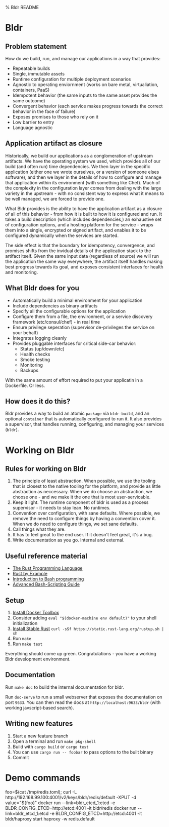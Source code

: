 % Bldr README

# Bldr

## Problem statement

How do we build, run, and manage our applications in a way that provides:

* Repeatable builds
* Single, immutable assets
* Runtime configuration for multiple deployment scenarios
* Agnostic to operating enviornment (works on bare metal, virtualiation, containers, PaaS)
* Idempotent behavior (the same inputs to the same asset provides the same outcome)
* Convergent behavior (each service makes progress towards the correct behavior in the face of failure)
* Exposes promises to those who rely on it
* Low barrier to entry
* Language agnostic

## Application artifact as closure

Historically, we build our applications as a conglomeration of upstream artifacts. We have the operating
system we used, which provides all of our build (and often run) time dependencies. We then layer in the
specific application (either one we wrote ourselves, or a version of someone elses software), and then we
layer in the details of how to configure and manage that application within its environment (with something
like Chef). Much of the complexity in the configuration layer comes from dealing with the large variety
in the upstream - with no consistent way to express what it means to be well managed, we are forced to
provide one.

What Bldr provides is the ability to have the application artifact as a closure of all of this behavior -
from how it is built to how it is configured and run. It takes a build description (which includes
dependencies,) an exhaustive set of configuration options, and a hosting platform for the service - wraps
them into a single, encrypted or signed artifact, and enables it to be configured dynamically when the
services are started.

The side effect is that the boundary for idempotency, convergence, and promises shifts from the invidual
details of the application stack to the artifact itself. Given the same input data (regardless of source)
we will run the application the same way everywhere, the artifact itself handles making best progress
towards its goal, and exposes consistent interfaces for health and monitoring.

## What Bldr does for you

* Automatically build a minimal environment for your application
* Include dependencies as binary artifacts
* Specify all the configurable options for the application
* Configure them from a file, the environment, or a service discovery framework (etc/consul/chef) - in real time
* Ensure privilege seperation (supervisor de-privileges the service on your behalf)
* Integrates logging cleanly
* Provides pluggable interfaces for critical side-car behavior:
  * Status (up/down/etc)
  * Health checks
  * Smoke testing
  * Monitoring
  * Backups

With the same amount of effort required to put your applicatin in a Dockerfile. Or less.

## How does it do this?

Bldr provides a way to build an atomic `package` via `bldr-build`, and an
optional `container` that is automatically configured to run it. It also
provides a supervisor, that handles running, configuring, and managing your
services (`bldr`).

# Working on Bldr

## Rules for working on Bldr

1. The principle of least abstraction. When possible, we use the tooling that is closest to the native
tooling for the platform, and provide as little abstraction as neccessary. When we do choose an abstraction,
we choose one - and we make it the one that is most user-servicable.
1. Keep it light. The runtime component of bldr is used as a process supervisor - it needs to stay lean. No runtimes.
1. Convention over configuration, with sane defaults. Where possible, we remove the need to configure things
by having a convention cover it. When we do need to configure things, we set sane defaults.
1. Call things what they are.
1. It has to feel great to the end user. If it doesn't feel great, it's a bug.
1. Write documentation as you go. Internal and external.

## Useful reference material

* [The Rust Programming Language](http://doc.rust-lang.org/book/)
* [Rust by Example](http://rustbyexample.com/)
* [Introduction to Bash programming](http://tldp.org/HOWTO/Bash-Prog-Intro-HOWTO.html)
* [Advanced Bash-Scripting Guide](http://www.tldp.org/LDP/abs/html/)

## Setup

1. [Install Docker Toolbox](http://docs.docker.com/mac/step_one/)
1. Consider adding `eval "$(docker-machine env default)"` to your shell initialization
1. [Install Stable Rust](https://www.rust-lang.org/install.html) `curl -sSf https://static.rust-lang.org/rustup.sh | sh`
1. Run `make`
1. Run `make test`

Everything should come up green. Congratulations - you have a working Bldr development environment.

## Documentation

Run `make doc` to build the internal documentation for bldr.

Run `doc-serve` to run a small webserver that exposes the documentation on port `9633`. You can then
read the docs at `http://localhost:9633/bldr` (with working javscript-based search).

## Writing new features

1. Start a new feature branch
1. Open a terminal and run `make pkg-shell`
1. Build with `cargo build` or `cargo test`
1. You can use `cargo run -- foobar` to pass options to the built binary
1. Commit

# Demo commands
foo=$(cat /tmp/redis.toml); curl -L http://192.168.99.100:4001/v2/keys/bldr/redis/default -XPUT -d value="${foo}"
docker run --link=bldr_etcd_1:etcd -e BLDR_CONFIG_ETCD=http://etcd:4001 -it bldr/redis
docker run --link=bldr_etcd_1:etcd -e BLDR_CONFIG_ETCD=http://etcd:4001 -it bldr/haproxy start haproxy -w redis.default
